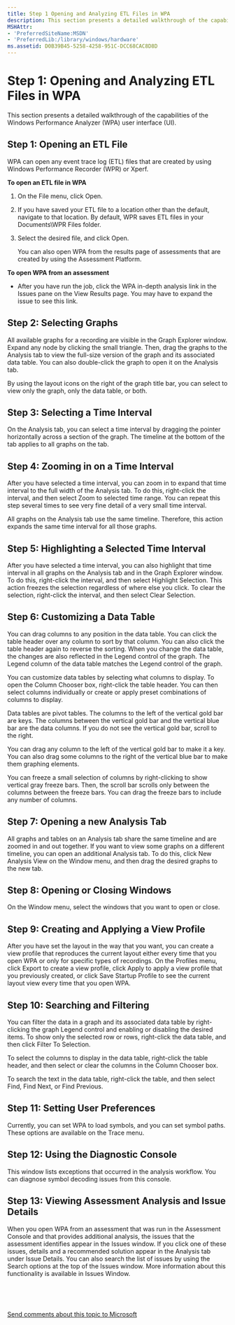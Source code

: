 ```yaml
---
title: Step 1 Opening and Analyzing ETL Files in WPA
description: This section presents a detailed walkthrough of the capabilities of the Windows Performance Analyzer (WPA) user interface (UI).
MSHAttr:
- 'PreferredSiteName:MSDN'
- 'PreferredLib:/library/windows/hardware'
ms.assetid: D0B39B45-5258-4258-951C-DCC68CAC8D8D
---
```


# Step 1: Opening and Analyzing ETL Files in WPA


This section presents a detailed walkthrough of the capabilities of the Windows Performance Analyzer (WPA) user interface (UI).

## Step 1: Opening an ETL File


WPA can open any event trace log (ETL) files that are created by using Windows Performance Recorder (WPR) or Xperf.

**To open an ETL file in WPA**

1.  On the File menu, click Open.
2.  If you have saved your ETL file to a location other than the default, navigate to that location. By default, WPR saves ETL files in your Documents\\WPR Files folder.
3.  Select the desired file, and click Open.

    You can also open WPA from the results page of assessments that are created by using the Assessment Platform.

**To open WPA from an assessment**

-   After you have run the job, click the WPA in-depth analysis link in the Issues pane on the View Results page. You may have to expand the issue to see this link.

## Step 2: Selecting Graphs


All available graphs for a recording are visible in the Graph Explorer window. Expand any node by clicking the small triangle. Then, drag the graphs to the Analysis tab to view the full-size version of the graph and its associated data table. You can also double-click the graph to open it on the Analysis tab.

By using the layout icons on the right of the graph title bar, you can select to view only the graph, only the data table, or both.

## Step 3: Selecting a Time Interval


On the Analysis tab, you can select a time interval by dragging the pointer horizontally across a section of the graph. The timeline at the bottom of the tab applies to all graphs on the tab.

## <a href="" id="step-4--zooming-in-on--a-time-interval"></a>Step 4: Zooming in on a Time Interval


After you have selected a time interval, you can zoom in to expand that time interval to the full width of the Analysis tab. To do this, right-click the interval, and then select Zoom to selected time range. You can repeat this step several times to see very fine detail of a very small time interval.

All graphs on the Analysis tab use the same timeline. Therefore, this action expands the same time interval for all those graphs.

## Step 5: Highlighting a Selected Time Interval


After you have selected a time interval, you can also highlight that time interval in all graphs on the Analysis tab and in the Graph Explorer window. To do this, right-click the interval, and then select Highlight Selection. This action freezes the selection regardless of where else you click. To clear the selection, right-click the interval, and then select Clear Selection.

## Step 6: Customizing a Data Table


You can drag columns to any position in the data table. You can click the table header over any column to sort by that column. You can also click the table header again to reverse the sorting. When you change the data table, the changes are also reflected in the Legend control of the graph. The Legend column of the data table matches the Legend control of the graph.

You can customize data tables by selecting what columns to display. To open the Column Chooser box, right-click the table header. You can then select columns individually or create or apply preset combinations of columns to display.

Data tables are pivot tables. The columns to the left of the vertical gold bar are keys. The columns between the vertical gold bar and the vertical blue bar are the data columns. If you do not see the vertical gold bar, scroll to the right.

You can drag any column to the left of the vertical gold bar to make it a key. You can also drag some columns to the right of the vertical blue bar to make them graphing elements.

You can freeze a small selection of columns by right-clicking to show vertical gray freeze bars. Then, the scroll bar scrolls only between the columns between the freeze bars. You can drag the freeze bars to include any number of columns.

## Step 7: Opening a new Analysis Tab


All graphs and tables on an Analysis tab share the same timeline and are zoomed in and out together. If you want to view some graphs on a different timeline, you can open an additional Analysis tab. To do this, click New Analysis View on the Window menu, and then drag the desired graphs to the new tab.

## Step 8: Opening or Closing Windows


On the Window menu, select the windows that you want to open or close.

## Step 9: Creating and Applying a View Profile


After you have set the layout in the way that you want, you can create a view profile that reproduces the current layout either every time that you open WPA or only for specific types of recordings. On the Profiles menu, click Export to create a view profile, click Apply to apply a view profile that you previously created, or click Save Startup Profile to see the current layout view every time that you open WPA.

## Step 10: Searching and Filtering


You can filter the data in a graph and its associated data table by right-clicking the graph Legend control and enabling or disabling the desired items. To show only the selected row or rows, right-click the data table, and then click Filter To Selection.

To select the columns to display in the data table, right-click the table header, and then select or clear the columns in the Column Chooser box.

To search the text in the data table, right-click the table, and then select Find, Find Next, or Find Previous.

## Step 11: Setting User Preferences


Currently, you can set WPA to load symbols, and you can set symbol paths. These options are available on the Trace menu.

## Step 12: Using the Diagnostic Console


This window lists exceptions that occurred in the analysis workflow. You can diagnose symbol decoding issues from this console.

## Step 13: Viewing Assessment Analysis and Issue Details


When you open WPA from an assessment that was run in the Assessment Console and that provides additional analysis, the issues that the assessment identifies appear in the Issues window. If you click one of these issues, details and a recommended solution appear in the Analysis tab under Issue Details. You can also search the list of issues by using the Search options at the top of the Issues window. More information about this functionality is available in Issues Window.

 

 

[Send comments about this topic to Microsoft](mailto:wsddocfb@microsoft.com?subject=Documentation%20feedback%20%5Bp_sxs_wpt\p_sxs_wpt%5D:%20Step%201:%20Opening%20and%20Analyzing%20ETL%20Files%20in%20WPA%20%20RELEASE:%20%285/4/2016%29&body=%0A%0APRIVACY%20STATEMENT%0A%0AWe%20use%20your%20feedback%20to%20improve%20the%20documentation.%20We%20don't%20use%20your%20email%20address%20for%20any%20other%20purpose,%20and%20we'll%20remove%20your%20email%20address%20from%20our%20system%20after%20the%20issue%20that%20you're%20reporting%20is%20fixed.%20While%20we're%20working%20to%20fix%20this%20issue,%20we%20might%20send%20you%20an%20email%20message%20to%20ask%20for%20more%20info.%20Later,%20we%20might%20also%20send%20you%20an%20email%20message%20to%20let%20you%20know%20that%20we've%20addressed%20your%20feedback.%0A%0AFor%20more%20info%20about%20Microsoft's%20privacy%20policy,%20see%20http://privacy.microsoft.com/default.aspx. "Send comments about this topic to Microsoft")




